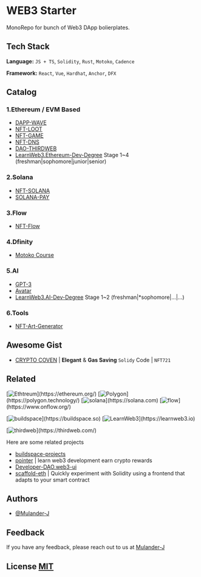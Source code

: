 # WEB3 Starter

MonoRepo for bunch of Web3 DApp bolierplates.

## Tech Stack

**Language:** `JS + TS`, `Solidity`, `Rust`, `Motoko`, `Cadence`

**Framework:** `React`, `Vue`, `Hardhat`, `Anchor`, `DFX`

## Catalog

### 1.Ethereum / EVM Based

- [DAPP-WAVE](/evm/dapp-wave/)
- [NFT-LOOT](/evm/nft-loot/)
- [NFT-GAME](/evm/nft-game/)
- [NFT-DNS](/evm/nft-dns/)
- [DAO-THIRDWEB](/evm/dao-thirdweb/)
- [LearnWeb3.Ethereum-Dev-Degree](/evm/ethereum-dev-degree/) Stage 1~4 (freshman|sophomore|junior|senior)

### 2.Solana

- [NFT-SOLANA](/solana/nft-sol/)
- [SOLANA-PAY](/solana/solana-pay/)

### 3.Flow

- [NFT-Flow](/flow/nft-flow/)

### 4.Dfinity

- [Motoko Course](/dfinity/learnMotoko/)

### 5.AI

- [GPT-3](/ai/gpt3-try/)
- [Avatar](/ai/avatar/)
- [LearnWeb3.AI-Dev-Degree](/ai/ai-dev-degree/) Stage 1~2 (freshman|*sophomore|...|...)

### 6.Tools

- [NFT-Art-Generator](/tools/nft-art-generator/)

## Awesome Gist

- [CRYPTO COVEN](/awesome.gist/CryptoCoven.sol) | **Elegant** & **Gas Saving** `Solidy` Code | `NFT721`

## Related

[![Ethtreum](https://img.shields.io/badge/network-ethereum-3498db.svg?)](https://ethereum.org/)
[![Polygon](https://img.shields.io/badge/network-polygon-7B3FE4.svg?)](https://polygon.technology/)
[![solana](https://img.shields.io/badge/network-solana-14f195.svg?)](https://solana.com)
[![flow](https://img.shields.io/badge/network-flow-00ef8b.svg?)](https://www.onflow.org/)

[![buildspace](https://img.shields.io/badge/platform-buildspace-9d8eee.svg?)](https://buildspace.so)
[![LearnWeb3](https://img.shields.io/badge/platform-LearnWeb3-8291fe.svg?)](https://learnweb3.io)

[![thirdweb](https://img.shields.io/badge/util-thirdweb-A855F7.svg?)](https://thirdweb.com/)

Here are some related projects

- [buildspace-projects](https://github.com/buildspace/buildspace-projects)
- [pointer](https://www.pointer.gg/) | learn web3 development earn crypto rewards
- [Developer-DAO.web3-ui](https://github.com/Developer-DAO/web3-ui)
- [scaffold-eth](https://github.com/scaffold-eth/scaffold-eth) | Quickly experiment with Solidity using a frontend that adapts to your smart contract

## Authors

- [@Mulander-J](https://github.com/Mulander-J)

## Feedback

If you have any feedback, please reach out to us at [Mulander-J](mulander_j@outlook.com)

## License [MIT](/LICENSE)

